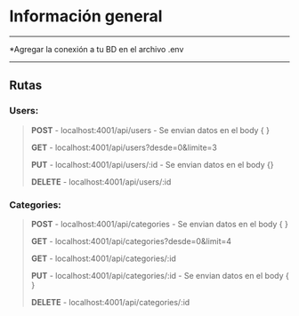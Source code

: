  # Información general

***

*Agregar la conexión a tu BD en el archivo .env

***
## Rutas

### Users:
>**POST** - localhost:4001/api/users     - Se envian datos en el body { }          
>
>**GET** - localhost:4001/api/users?desde=0&limite=3 
>
>**PUT** - localhost:4001/api/users/:id     - Se envian datos en el body {}
>
>**DELETE**  - localhost:4001/api/users/:id

### Categories:
>**POST** - localhost:4001/api/categories   - Se envian datos en el body { }         
>
>**GET** - localhost:4001/api/categories?desde=0&limit=4
>
>**GET** - localhost:4001/api/categories/:id
>
>**PUT** - localhost:4001/api/categories/:id  - Se envian datos en el body { }         
>
>**DELETE**  - localhost:4001/api/categories/:id

